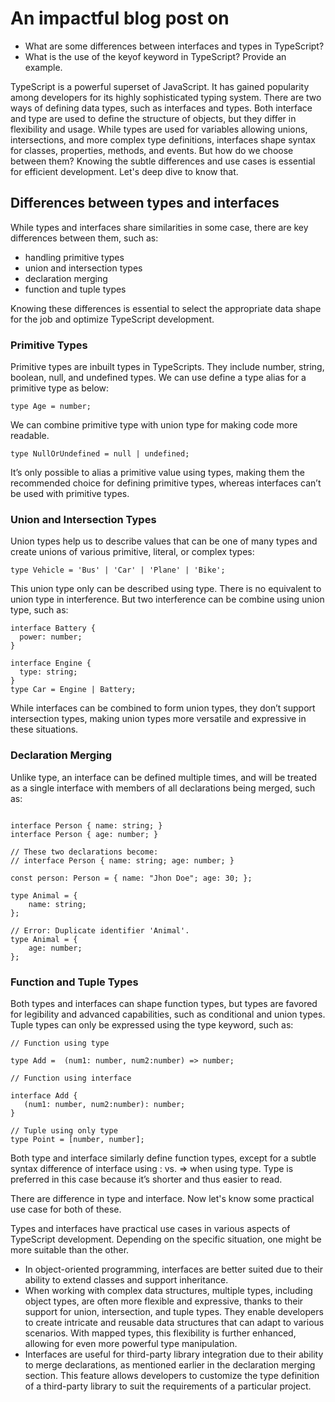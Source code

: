# An impactful blog post on


- What are some differences between interfaces and types in TypeScript?
- What is the use of the keyof keyword in TypeScript? Provide an example.


TypeScript is a powerful superset of JavaScript. It has gained popularity among developers for its highly sophisticated typing system. There are two ways of defining data types, such as interfaces and types. Both interface and type are used to define the structure of objects, but they differ in flexibility and usage. While types are used for variables allowing unions, intersections, and more complex type definitions, interfaces shape syntax for classes, properties, methods, and events. But how do we choose between them? Knowing the subtle differences and use cases is essential for efficient development. Let's deep dive to know that.

## Differences between types and interfaces
While types and interfaces share similarities in some case, there are key differences between them, such as:

- handling primitive types
- union and intersection types
- declaration merging
- function and tuple types

Knowing these differences is essential to select the appropriate data shape for the job and optimize TypeScript development.

### Primitive Types

Primitive types are inbuilt types in TypeScripts. They include number, string, boolean, null, and undefined types.
We can use define a type alias for a primitive type as below:

```
type Age = number;

```
We can combine primitive type with union type for making code more readable.

```
type NullOrUndefined = null | undefined;

```

It’s only possible to alias a primitive value using types, making them the recommended choice for defining primitive types, whereas interfaces can’t be used with primitive types.


### Union and Intersection Types

Union types help us to describe values that can be one of many types and create unions of various primitive, literal, or complex types:

```
type Vehicle = 'Bus' | 'Car' | 'Plane' | 'Bike';

```

This union type only can be described using type. There is no equivalent to union type in interference. But two interference can be combine using union type, such as:

```
interface Battery {
  power: number;
}

interface Engine {
  type: string;
}
type Car = Engine | Battery;

```

While interfaces can be combined to form union types, they don’t support intersection types, making union types more versatile and expressive in these situations.

### Declaration Merging

Unlike type, an interface can be defined multiple times, and will be treated as a single interface with members of all declarations being merged, such as:

```

interface Person { name: string; }
interface Person { age: number; }

// These two declarations become:
// interface Person { name: string; age: number; }

const person: Person = { name: "Jhon Doe"; age: 30; };

type Animal = {
    name: string;
};

// Error: Duplicate identifier 'Animal'.    
type Animal = { 
    age: number;
};

```

### Function and Tuple Types

Both types and interfaces can shape function types, but types are favored for legibility and advanced capabilities, such as conditional and union types. Tuple types can only be expressed using the type keyword, such as:

```
// Function using type

type Add =  (num1: number, num2:number) => number;

// Function using interface

interface Add {
   (num1: number, num2:number): number;
}

// Tuple using only type
type Point = [number, number];

```

Both type and interface similarly define function types, except for a subtle syntax difference of interface using : vs. => when using type. Type is preferred in this case because it’s shorter and thus easier to read.

There are difference in type and interface. Now let's know some practical use case for both of these.

Types and interfaces have practical use cases in various aspects of TypeScript development. Depending on the specific situation, one might be more suitable than the other.

- In object-oriented programming, interfaces are better suited due to their ability to extend classes and support inheritance. 
- When working with complex data structures, multiple types, including object types, are often more flexible and expressive, thanks to their support for union, intersection, and tuple types. They enable developers to create intricate and reusable data structures that can adapt to various scenarios. With mapped types, this flexibility is further enhanced, allowing for even more powerful type manipulation.
- Interfaces are useful for third-party library integration due to their ability to merge declarations, as mentioned earlier in the declaration merging section. This feature allows developers to customize the type definition of a third-party library to suit the requirements of a particular project.
